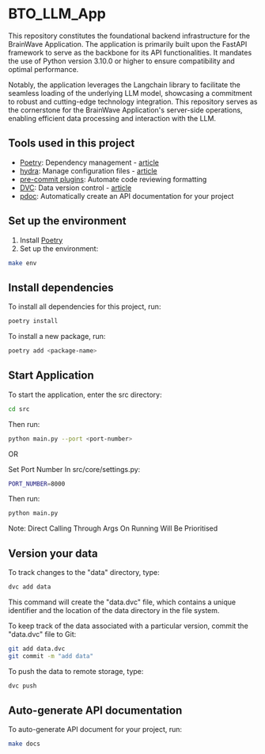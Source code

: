 # BTO_LLM_App

This repository constitutes the foundational backend infrastructure for the BrainWave Application. The application is primarily built upon the FastAPI framework to serve as the backbone for its API functionalities. It mandates the use of Python version 3.10.0 or higher to ensure compatibility and optimal performance.

Notably, the application leverages the Langchain library to facilitate the seamless loading of the underlying LLM model, showcasing a commitment to robust and cutting-edge technology integration. This repository serves as the cornerstone for the BrainWave Application's server-side operations, enabling efficient data processing and interaction with the LLM.

## Tools used in this project
* [Poetry](https://towardsdatascience.com/how-to-effortlessly-publish-your-python-package-to-pypi-using-poetry-44b305362f9f): Dependency management - [article](https://mathdatasimplified.com/2023/06/12/poetry-a-better-way-to-manage-python-dependencies/)
* [hydra](https://hydra.cc/): Manage configuration files - [article](https://mathdatasimplified.com/2023/05/25/stop-hard-coding-in-a-data-science-project-use-configuration-files-instead/)
* [pre-commit plugins](https://pre-commit.com/): Automate code reviewing formatting
* [DVC](https://dvc.org/): Data version control - [article](https://mathdatasimplified.com/2023/02/20/introduction-to-dvc-data-version-control-tool-for-machine-learning-projects-2/)
* [pdoc](https://github.com/pdoc3/pdoc): Automatically create an API documentation for your project

## Set up the environment
1. Install [Poetry](https://python-poetry.org/docs/#installation)
2. Set up the environment:
```bash
make env 
```

## Install dependencies
To install all dependencies for this project, run:
```bash
poetry install
```

To install a new package, run:
```bash
poetry add <package-name>
```

## Start Application
To start the application, enter the src directory:

```bash
cd src

```


Then run:
```bash
python main.py --port <port-number>

```


OR

Set Port Number In src/core/settings.py:
```bash
PORT_NUMBER=8000

```

Then run:
```bash
python main.py 

```

Note: Direct Calling Through Args On Running Will Be Prioritised

## Version your data
To track changes to the "data" directory, type:
```bash
dvc add data
```

This command will create the "data.dvc" file, which contains a unique identifier and the location of the data directory in the file system.

To keep track of the data associated with a particular version, commit the "data.dvc" file to Git:
```bash
git add data.dvc
git commit -m "add data"
```

To push the data to remote storage, type:
```bash
dvc push 
```

## Auto-generate API documentation

To auto-generate API document for your project, run:

```bash
make docs
```
